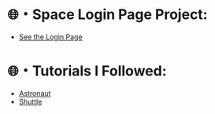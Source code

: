 # 🌐・Space Login Page Project:
- [See the Login Page](https://ale-gavi.github.io/Space_Login_Page/Login_Page/)

# 🌐・Tutorials I Followed:
- [Astronaut](https://www.youtube.com/watch?v=UVvdxs5gcuQ) 
- [Shuttle](https://www.youtube.com/watch?v=Jqe-YgB0asA)

